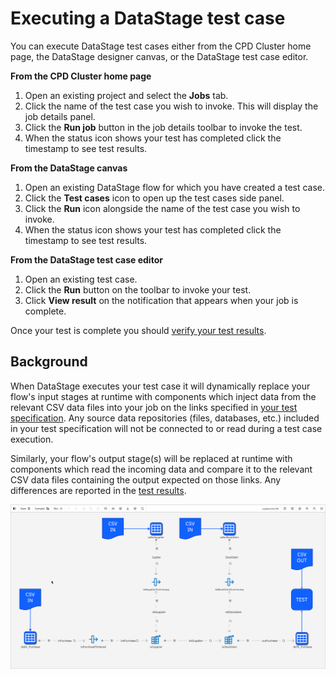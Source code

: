 # Executing a DataStage test case

You can execute DataStage test cases either from the CPD Cluster home page, the DataStage designer canvas, or the DataStage test case editor.

**From the CPD Cluster home page**
1. Open an existing project and select the **Jobs** tab.
1. Click the name of the test case you wish to invoke.  This will display the job details panel.
1. Click the **Run job** button in the job details toolbar to invoke the test.
1. When the status icon shows your test has completed click the timestamp to see test results.

**From the DataStage canvas**
1. Open an existing DataStage flow for which you have created a test case.
1. Click the **Test cases** icon to  open up the test cases side panel.
1. Click the **Run** icon alongside the name of the test case you wish to invoke.
1. When the status icon shows your test has completed click the timestamp to see test results.

**From the DataStage test case editor**
1. Open an existing test case.
1. Click the **Run** button on the toolbar to invoke your test.
1. Click **View result** on the notification that appears when your job is complete. 

Once your test is complete you should [verify your test results](verifying-test-results.md).

## Background

When DataStage executes your test case it will dynamically replace your flow's input stages at runtime with components which inject data from the relevant CSV data files into your job on the links specified in [your test specification](test-specification-format.md).  Any source data repositories (files, databases, etc.) included in your test specification will not be connected to or read during a test case execution.

Similarly, your flow's output stage(s) will be replaced at runtime with components which read the incoming data and compare it to the relevant CSV data files containing the output expected on those links.  Any differences are reported in the [test results](understanding-test-results).

![screen capture](./images/ds-test-case-execution.png "test screen capture")
